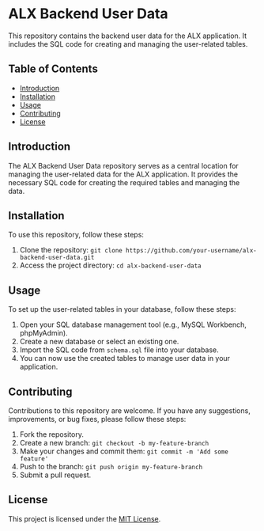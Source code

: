 # ALX Backend User Data

This repository contains the backend user data for the ALX application. It includes the SQL code for creating and managing the user-related tables.

## Table of Contents

- [Introduction](#introduction)
- [Installation](#installation)
- [Usage](#usage)
- [Contributing](#contributing)
- [License](#license)

## Introduction

The ALX Backend User Data repository serves as a central location for managing the user-related data for the ALX application. It provides the necessary SQL code for creating the required tables and managing the data.

## Installation

To use this repository, follow these steps:

1. Clone the repository: `git clone https://github.com/your-username/alx-backend-user-data.git`
2. Access the project directory: `cd alx-backend-user-data`

## Usage

To set up the user-related tables in your database, follow these steps:

1. Open your SQL database management tool (e.g., MySQL Workbench, phpMyAdmin).
2. Create a new database or select an existing one.
3. Import the SQL code from `schema.sql` file into your database.
4. You can now use the created tables to manage user data in your application.

## Contributing

Contributions to this repository are welcome. If you have any suggestions, improvements, or bug fixes, please follow these steps:

1. Fork the repository.
2. Create a new branch: `git checkout -b my-feature-branch`
3. Make your changes and commit them: `git commit -m 'Add some feature'`
4. Push to the branch: `git push origin my-feature-branch`
5. Submit a pull request.

## License

This project is licensed under the [MIT License](LICENSE).
